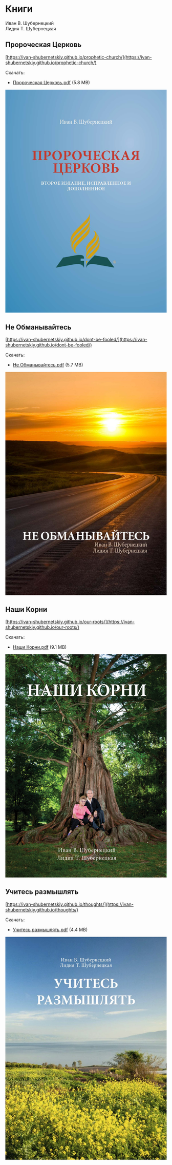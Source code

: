 # Книги

Иван В. Шубернецкий  
Лидия Т. Шубернецкая

## Пророческая Церковь

[https://ivan-shubernetskiy.github.io/prophetic-church/](https://ivan-shubernetskiy.github.io/prophetic-church/)

Скачать:

* [Пророческая Церковь.pdf](https://github.com/ivan-shubernetskiy/prophetic-church/raw/main/%D0%9F%D1%80%D0%BE%D1%80%D0%BE%D1%87%D0%B5%D1%81%D0%BA%D0%B0%D1%8F%20%D0%A6%D0%B5%D1%80%D0%BA%D0%BE%D0%B2%D1%8C.pdf) (5.8 MB)

![Пророческая Церковь](https://raw.githubusercontent.com/ivan-shubernetskiy/prophetic-church/main/%D0%9F%D1%80%D0%BE%D1%80%D0%BE%D1%87%D0%B5%D1%81%D0%BA%D0%B0%D1%8F%20%D0%A6%D0%B5%D1%80%D0%BA%D0%BE%D0%B2%D1%8C.jpg)

## Не Обманывайтесь

[https://ivan-shubernetskiy.github.io/dont-be-fooled/](https://ivan-shubernetskiy.github.io/dont-be-fooled/)

Скачать:

* [Не Обманывайтесь.pdf](https://github.com/ivan-shubernetskiy/dont-be-fooled/raw/main/%D0%9D%D0%B5%20%D0%9E%D0%B1%D0%BC%D0%B0%D0%BD%D1%8B%D0%B2%D0%B0%D0%B8%CC%86%D1%82%D0%B5%D1%81%D1%8C.pdf) (5.7 MB)

![Не Обманывайтесь](https://raw.githubusercontent.com/ivan-shubernetskiy/dont-be-fooled/main/%D0%9D%D0%B5%20%D0%9E%D0%B1%D0%BC%D0%B0%D0%BD%D1%8B%D0%B2%D0%B0%D0%B8%CC%86%D1%82%D0%B5%D1%81%D1%8C.jpg)

## Наши Корни

[https://ivan-shubernetskiy.github.io/our-roots/](https://ivan-shubernetskiy.github.io/our-roots/)

Скачать:

* [Наши Корни.pdf](https://github.com/ivan-shubernetskiy/our-roots/raw/master/%D0%9D%D0%B0%D1%88%D0%B8%20%D0%9A%D0%BE%D1%80%D0%BD%D0%B8.pdf) (9.1 MB)

![Наши Корни](https://raw.githubusercontent.com/ivan-shubernetskiy/our-roots/master/%D0%9D%D0%B0%D1%88%D0%B8%20%D0%9A%D0%BE%D1%80%D0%BD%D0%B8.jpg)

## Учитесь размышлять

[https://ivan-shubernetskiy.github.io/thoughts/](https://ivan-shubernetskiy.github.io/thoughts/)

Скачать:

* [Учитесь размышлять.pdf](https://github.com/ivan-shubernetskiy/thoughts/raw/master/%D0%A3%D1%87%D0%B8%D1%82%D0%B5%D1%81%D1%8C%20%D0%A0%D0%B0%D0%B7%D0%BC%D1%8B%D1%88%D0%BB%D1%8F%D1%82%D1%8C.pdf) (4.4 MB)

![Учитесь размышлять](https://raw.githubusercontent.com/ivan-shubernetskiy/thoughts/master/%D0%A3%D1%87%D0%B8%D1%82%D0%B5%D1%81%D1%8C%20%D0%A0%D0%B0%D0%B7%D0%BC%D1%8B%D1%88%D0%BB%D1%8F%D1%82%D1%8C.jpg)
